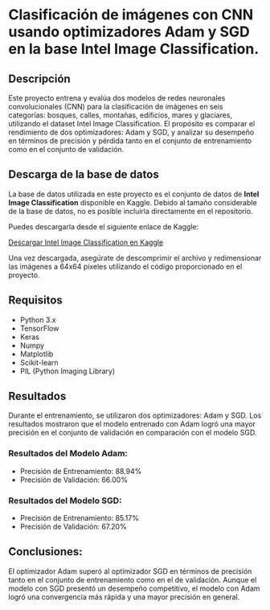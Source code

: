 # Clasificación de imágenes con CNN usando optimizadores Adam y SGD en la base Intel Image Classification.

## Descripción

Este proyecto entrena y evalúa dos modelos de redes neuronales convolucionales (CNN) para la clasificación de imágenes en seis categorías: bosques, calles, montañas, edificios, mares y glaciares, utilizando el dataset Intel Image Classification. El propósito es comparar el rendimiento de dos optimizadores: Adam y SGD, y analizar su desempeño en términos de precisión y pérdida tanto en el conjunto de entrenamiento como en el conjunto de validación.

## Descarga de la base de datos

La base de datos utilizada en este proyecto es el conjunto de datos de **Intel Image Classification** disponible en Kaggle. Debido al tamaño considerable de la base de datos, no es posible incluirla directamente en el repositorio. 

Puedes descargarla desde el siguiente enlace de Kaggle:

[Descargar Intel Image Classification en Kaggle](https://www.kaggle.com/datasets/puneet6060/intel-image-classification)

Una vez descargada, asegúrate de descomprimir el archivo y redimensionar las imágenes a 64x64 píxeles utilizando el código proporcionado en el proyecto.

## Requisitos

 - Python 3.x
 - TensorFlow
 - Keras
 - Numpy
 - Matplotlib
 - Scikit-learn
 - PIL (Python Imaging Library)

## Resultados

Durante el entrenamiento, se utilizaron dos optimizadores: Adam y SGD. Los resultados mostraron que el modelo entrenado con Adam logró una mayor precisión en el conjunto de validación en comparación con el modelo SGD.

### Resultados del Modelo Adam:
 - Precisión de Entrenamiento: 88.94%
 - Precisión de Validación: 66.00%
### Resultados del Modelo SGD:
 - Precisión de Entrenamiento: 85.17%
 - Precisión de Validación: 67.20%

## Conclusiones:

El optimizador Adam superó al optimizador SGD en términos de precisión tanto en el conjunto de entrenamiento como en el de validación. Aunque el modelo con SGD presentó un desempeño competitivo, el modelo con Adam logró una convergencia más rápida y una mayor precisión en general.

